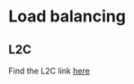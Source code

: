 # Load balancing

## L2C

Find the L2C link [here](https://l2c.northcoders.com/courses/ce-provisioning/load-balancing-api)
